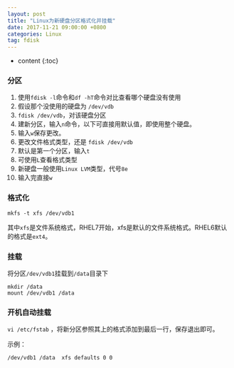 ```yaml
---
layout: post
title: "Linux为新硬盘分区格式化并挂载"
date: 2017-11-21 09:00:00 +0800 
categories: Linux
tag: fdisk
---
```

* content
{:toc}


### 分区

1. 使用`fdisk -l`命令和`df -hT`命令对比查看哪个硬盘没有使用
2. 假设那个没使用的硬盘为 `/dev/vdb`
3. `fdisk /dev/vdb`，对该硬盘分区
4. 建新分区，输入`n`命令，以下可直接用默认值，即使用整个硬盘。
5. 输入`w`保存更改。
6. 更改文件格式类型，还是 `fdisk /dev/vdb`
7. 默认是第一个分区，输入`t`
8. 可使用`L`查看格式类型
9. 新硬盘一般使用`Linux LVM`类型，代号`8e`
10. 输入完直接`w`


<!-- more -->

### 格式化

```
mkfs -t xfs /dev/vdb1
```

其中`xfs`是文件系统格式，RHEL7开始，xfs是默认的文件系统格式。RHEL6默认的格式是`ext4`。

### 挂载

将分区`/dev/vdb1`挂载到`/data`目录下
```
mkdir /data
mount /dev/vdb1 /data
```

### 开机自动挂载

`vi /etc/fstab` ，将新分区参照其上的格式添加到最后一行，保存退出即可。

示例：

```
/dev/vdb1 /data  xfs defaults 0 0
```
